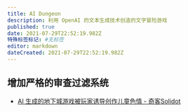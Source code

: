 ```yaml
---
title: AI Dungeon
description: 利用 OpenAI 的文本生成技术创造的文字冒险游戏
published: true
date: 2021-07-29T22:52:19.982Z
特殊标签标记: #无标签
editor: markdown
dateCreated: 2021-07-29T22:52:19.982Z
---
```


## 增加严格的审查过滤系统

+ [AI 生成的地下城游戏被玩家诱导创作儿童色情 - 奇客Solidot](https://web.archive.org/web/20210510053320/https://www.solidot.org/story?sid=67720)
